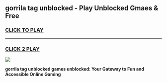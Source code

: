 
## gorrila tag unblocked - Play Unblocked Gmaes & Free
<h3>
<a href="https://news.freeplayer.one?title=gorrila_tag_unblocked&ref=23F">CLICK TO PLAY</a></h3>
<hr>

<h3>
<a href="https://news.freeplayer.one?title=gorrila_tag_unblocked&ref=23F">CLICK 2 PLAY</a>
  
</h3>

<a href="https://news.freeplayer.one?title=gorrila_tag_unblocked&ref=23F/"><img src="https://clearcache.store/games.png"></a>


**gorrila tag unblocked games unblocked: Your Gateway to Fun and Accessible Online Gaming**
